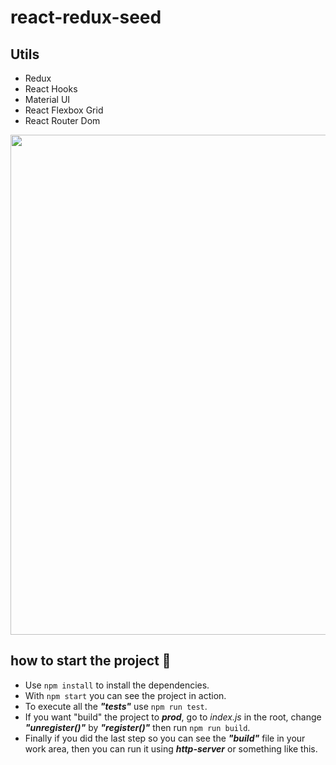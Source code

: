# react-redux-seed

## Utils

- Redux
- React Hooks
- Material UI
- React Flexbox Grid
- React Router Dom

<p align="center">
<img src="https://raw.githubusercontent.com/skantus/react-redux-seed/master/src/assets/animated.gif" width="800"/>
</p>

## how to start the project 🔨

- Use `npm install` to install the dependencies.
- With `npm start` you can see the project in action.
- To execute all the **_"tests"_** use `npm run test`.
- If you want "build" the project to **_prod_**, go to _index.js_ in the root, change **_"unregister()"_** by **_"register()"_** then run `npm run build`.
- Finally if you did the last step so you can see the **_"build"_** file in your work area, then you can run it using **_http-server_** or something like this.
